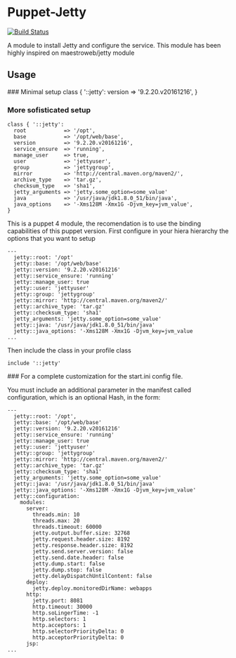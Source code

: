 # Puppet-Jetty 
[![Build Status](https://travis-ci.org/jjuarez/puppet-jetty.svg?branch=master)](https://travis-ci.org/jjuarez/puppet-jetty)

A module to install Jetty and configure the service. This module has been highly inspired on maestroweb/jetty module

## Usage

### Minimal setup
    class { '::jetty':
      version => '9.2.20.v20161216',
    }

### More sofisticated setup
    class { '::jetty':
      root            => '/opt',
      base            => '/opt/web/base',
      version         => '9.2.20.v20161216',
      service_ensure  => 'running',
      manage_user     => true,
      user            => 'jettyuser',
      group           => 'jettygroup',
      mirror          => 'http://central.maven.org/maven2/',
      archive_type    => 'tar.gz',
      checksum_type   => 'sha1',
      jetty_arguments => 'jetty.some_option=some_value'
      java            => '/usr/java/jdk1.8.0_51/bin/java',
      java_options    => '-Xms128M -Xmx1G -Djvm_key=jvm_value',
    }

This is a puppet 4 module, the recomendation is to use the binding capabilities of this puppet version. First configure in your hiera hierarchy the options that you want to setup

    ---
      jetty::root: '/opt'
      jetty::base: '/opt/web/base'
      jetty::version: '9.2.20.v20161216'
      jetty::service_ensure: 'running'
      jetty::manage_user: true
      jetty::user: 'jettyuser'
      jetty::group: 'jettygroup'
      jetty::mirror: 'http://central.maven.org/maven2/'
      jetty::archive_type: 'tar.gz'
      jetty::checksum_type: 'sha1'
      jetty_arguments: 'jetty.some_option=some_value'
      jetty::java: '/usr/java/jdk1.8.0_51/bin/java'
      jetty::java_options: '-Xms128M -Xmx1G -Djvm_key=jvm_value
    ...

Then include the class in your profile class

    include '::jetty'


### For a complete customization for the start.ini config file.

You must include an additional parameter in the manifest called configuration, which is an optional Hash, in the form:

    ---
      jetty::root: '/opt',
      jetty::base: '/opt/web/base'
      jetty::version: '9.2.20.v20161216'
      jetty::service_ensure: 'running'
      jetty::manage_user: true
      jetty::user: 'jettyuser'
      jetty::group: 'jettygroup'
      jetty::mirror: 'http://central.maven.org/maven2/'
      jetty::archive_type: 'tar.gz'
      jetty::checksum_type: 'sha1'
      jetty_arguments: 'jetty.some_option=some_value'
      jetty::java: '/usr/java/jdk1.8.0_51/bin/java'
      jetty::java_options: '-Xms128M -Xmx1G -Djvm_key=jvm_value'
      jetty::configuration:
        modules:
          server:
            threads.min: 10
            threads.max: 20
            threads.timeout: 60000
            jetty.output.buffer.size: 32768
            jetty.request.header.size: 8192
            jetty.response.header.size: 8192
            jetty.send.server.version: false
            jetty.send.date.header: false
            jetty.dump.start: false
            jetty.dump.stop: false
            jetty.delayDispatchUntilContent: false
          deploy:
            jetty.deploy.monitoredDirName: webapps
          http:
            jetty.port: 8081
            http.timeout: 30000
            http.soLingerTime: -1
            http.selectors: 1
            http.acceptors: 1
            http.selectorPriorityDelta: 0
            http.acceptorPriorityDelta: 0
          jsp:
    ...

